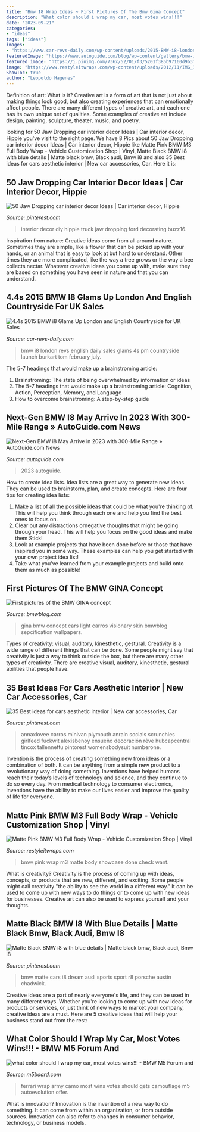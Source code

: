 ```yaml
---
title: "Bmw I8 Wrap Ideas ~ First Pictures Of The Bmw Gina Concept"
description: "What color should i wrap my car, most votes wins!!!"
date: "2023-09-21"
categories:
- "ideas"
tags: ["ideas"]
images:
- "https://www.car-revs-daily.com/wp-content/uploads/2015-BMW-i8-london-GIF1.gif"
featuredImage: "https://www.autoguide.com/blog/wp-content/gallery/bmw-i8-official-photos/BMW-i8-11.jpg"
featured_image: "https://i.pinimg.com/736x/52/01/f3/5201f385b97160d9b3f6316dea5aa203.jpg"
image: "https://www.restyleitwraps.com/wp-content/uploads/2012/11/IMG_3228.jpg"
ShowToc: true
author: "Leopoldo Hagenes"
---
```



Definition of art: What is it?
Creative art is a form of art that is not just about making things look good, but also creating experiences that can emotionally affect people. There are many different types of creative art, and each one has its own unique set of qualities. Some examples of creative art include design, painting, sculpture, theater, music, and poetry.

	

		
looking for 50 Jaw Dropping car interior decor Ideas | Car interior decor, Hippie you've visit to the right page. We have 8 Pics about 50 Jaw Dropping car interior decor Ideas | Car interior decor, Hippie like Matte Pink BMW M3 Full Body Wrap - Vehicle Customization Shop | Vinyl, Matte Black BMW i8 with blue details | Matte black bmw, Black audi, Bmw i8 and also 35 Best ideas for cars aesthetic interior | New car accessories, Car. Here it is:
		
    
## 50 Jaw Dropping Car Interior Decor Ideas | Car Interior Decor, Hippie

<img loading=lazy src="https://i.pinimg.com/originals/60/10/8c/60108ca7de90a9dcf624b9c6475b1240.jpg" onerror="this.onerror=null;this.src='https://tse2.mm.bing.net/th?id=OIP.KgKjQCz6eeUc5zeh80Xo2QHaJ4&amp;pid=15.1';" alt="50 Jaw Dropping car interior decor Ideas | Car interior decor, Hippie">

_Source: pinterest.com_

>interior decor diy hippie truck jaw dropping ford decorating buzz16. 

	

Inspiration from nature:
Creative ideas come from all around nature. Sometimes they are simple, like a flower that can be picked up with your hands, or an animal that is easy to look at but hard to understand. Other times they are more complicated, like the way a tree grows or the way a bee collects nectar. Whatever creative ideas you come up with, make sure they are based on something you have seen in nature and that you can understand.

    
## 4.4s 2015 BMW I8 Glams Up London And English Countryside For UK Sales

<img loading=lazy src="https://www.car-revs-daily.com/wp-content/uploads/2015-BMW-i8-london-GIF1.gif" onerror="this.onerror=null;this.src='https://tse4.mm.bing.net/th?id=OIP.QTqhBiqMqIO5oGonoAnEEwHaD8&amp;pid=15.1';" alt="4.4s 2015 BMW i8 Glams Up London and English Countryside for UK Sales">

_Source: car-revs-daily.com_

>bmw i8 london revs english daily sales glams 4s pm countryside launch burkart tom february july. 

	

The 5-7 headings that would make up a brainstroming article:
1. Brainstroming: The state of being overwhelmed by information or ideas
2. The 5-7 headings that would make up a brainstroming article: Cognition, Action, Perception, Memory, and Language
3. How to overcome brainstroming: A step-by-step guide

    
## Next-Gen BMW I8 May Arrive In 2023 With 300-Mile Range » AutoGuide.com News

<img loading=lazy src="https://www.autoguide.com/blog/wp-content/gallery/bmw-i8-official-photos/BMW-i8-11.jpg" onerror="this.onerror=null;this.src='https://tse4.mm.bing.net/th?id=OIP.MaXgJi2lWCTDPout8MKUzgHaE7&amp;pid=15.1';" alt="Next-Gen BMW i8 May Arrive in 2023 with 300-Mile Range » AutoGuide.com News">

_Source: autoguide.com_

>2023 autoguide. 

	

How to create idea lists.
Idea lists are a great way to generate new ideas. They can be used to brainstorm, plan, and create concepts. Here are four tips for creating idea lists:
1. Make a list of all the possible ideas that could be what you're thinking of. This will help you think through each one and help you find the best ones to focus on.
2. Clear out any distractions ornegative thoughts that might be going through your head. This will help you focus on the good ideas and make them Stick!
3. Look at example projects that have been done before or those that have inspired you in some way. These examples can help you get started with your own project idea list!
4. Take what you've learned from your example projects and build onto them as much as possible!

    
## First Pictures Of The BMW GINA Concept

<img loading=lazy src="http://cdn.bmwblog.com/wp-content/uploads/gina41.jpg" onerror="this.onerror=null;this.src='https://tse2.mm.bing.net/th?id=OIP.aYgMrwbmtqZwYcNutLRsWwHaDy&amp;pid=15.1';" alt="First pictures of the BMW GINA concept">

_Source: bmwblog.com_

>gina bmw concept cars light carros visionary skin bmwblog sepcification wallpapers. 

	

Types of creativity: visual, auditory, kinesthetic, gestural.
Creativity is a wide range of different things that can be done. Some people might say that creativity is just a way to think outside the box, but there are many other types of creativity. There are creative visual, auditory, kinesthetic, gestural abilities that people have.

    
## 35 Best Ideas For Cars Aesthetic Interior | New Car Accessories, Car

<img loading=lazy src="https://i.pinimg.com/736x/52/01/f3/5201f385b97160d9b3f6316dea5aa203.jpg" onerror="this.onerror=null;this.src='https://tse2.mm.bing.net/th?id=OIP._bO-ufUcI_v3liL7O_at2wAAAA&amp;pid=15.1';" alt="35 Best ideas for cars aesthetic interior | New car accessories, Car">

_Source: pinterest.com_

>annaxlovee carros minivan plymouth anraln socials scrunchies girlfeed fuckwit alexisbenoy ensueño decoración rêve hubcapcentral tincox tallennettu pintorest womensbodysuit numberone. 

	

Invention is the process of creating something new from ideas or a combination of both. It can be anything from a simple new product to a revolutionary way of doing something. Inventions have helped humans reach their today’s levels of technology and science, and they continue to do so every day. From medical technology to consumer electronics, inventions have the ability to make our lives easier and improve the quality of life for everyone.

    
## Matte Pink BMW M3 Full Body Wrap - Vehicle Customization Shop | Vinyl

<img loading=lazy src="https://www.restyleitwraps.com/wp-content/uploads/2012/11/IMG_3228.jpg" onerror="this.onerror=null;this.src='https://tse4.mm.bing.net/th?id=OIP.QFhUwjCWDG1uj81NFMtYYAHaFj&amp;pid=15.1';" alt="Matte Pink BMW M3 Full Body Wrap - Vehicle Customization Shop | Vinyl">

_Source: restyleitwraps.com_

>bmw pink wrap m3 matte body showcase done check want. 

	

What is creativity?
Creativity is the process of coming up with ideas, concepts, or products that are new, different, and exciting. Some people might call creativity "the ability to see the world in a different way." It can be used to come up with new ways to do things or to come up with new ideas for businesses. Creative art can also be used to express yourself and your thoughts.

    
## Matte Black BMW I8 With Blue Details | Matte Black Bmw, Black Audi, Bmw I8

<img loading=lazy src="https://i.pinimg.com/736x/27/64/62/276462ffcbd640902274ba8b77ec7bdc--my-dream-car-dream-cars.jpg" onerror="this.onerror=null;this.src='https://tse3.mm.bing.net/th?id=OIP.f9ABgYJ1yPbcQi4eFUMafwHaHI&amp;pid=15.1';" alt="Matte Black BMW i8 with blue details | Matte black bmw, Black audi, Bmw i8">

_Source: pinterest.com_

>bmw matte cars i8 dream audi sports sport r8 porsche austin chadwick. 

	

Creative ideas are a part of nearly everyone's life, and they can be used in many different ways. Whether you're looking to come up with new ideas for products or services, or just think of new ways to market your company, creative ideas are a must. Here are 5 creative ideas that will help your business stand out from the rest: 

    
## What Color Should I Wrap My Car, Most Votes Wins!!! - BMW M5 Forum And

<img loading=lazy src="https://www.m5board.com/vbulletin/attachments/e60-m5-e61-m5-touring-discussion/220505d1365197989-what-color-should-i-wrap-my-car-most-votes-wins-8c0af_camo.jpg" onerror="this.onerror=null;this.src='https://tse4.mm.bing.net/th?id=OIP.i7h1QFkaBaWl4oLrKlfLUQHaFm&amp;pid=15.1';" alt="what color should I wrap my car, most votes wins!!! - BMW M5 Forum and">

_Source: m5board.com_

>ferrari wrap army camo most wins votes should gets camouflage m5 autoevolution offer. 

	

What is innovation?
Innovation is the invention of a new way to do something. It can come from within an organization, or from outside sources. Innovation can also refer to changes in consumer behavior, technology, or business models.

